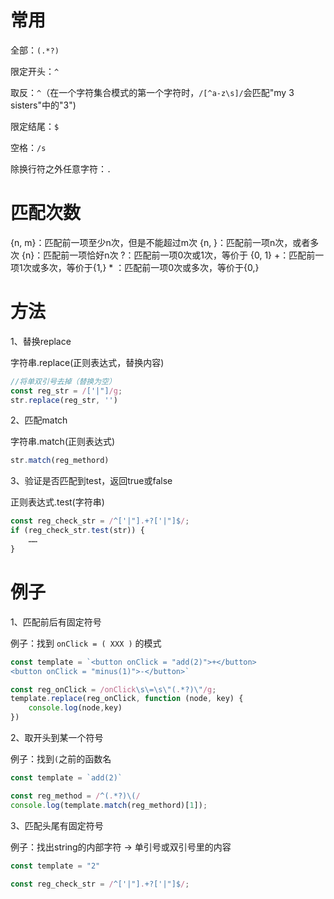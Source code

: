 # 常用

全部：`(.*?)`

限定开头：`^`

取反：`^`（在一个字符集合模式的第一个字符时，`/[^a-z\s]/`会匹配"my 3 sisters"中的"3")

限定结尾：`$`

空格：`/s`

除换行符之外任意字符：`.`



# 匹配次数

{n, m}：匹配前一项至少n次，但是不能超过m次 
{n, }：匹配前一项n次，或者多次 
{n}：匹配前一项恰好n次 
?：匹配前一项0次或1次，等价于 {0, 1} 
\+：匹配前一项1次或多次，等价于{1,} 
\* ：匹配前一项0次或多次，等价于{0,} 



# 方法

1、替换replace

字符串.replace(正则表达式，替换内容)

```js
//将单双引号去掉（替换为空）
const reg_str = /['|"]/g;
str.replace(reg_str, '')
```

2、匹配match

字符串.match(正则表达式)

```js
str.match(reg_methord)
```

3、验证是否匹配到test，返回true或false

正则表达式.test(字符串)

```js
const reg_check_str = /^['|"].+?['|"]$/;
if (reg_check_str.test(str)) {
	……
}
```





# 例子

1、匹配前后有固定符号

例子：找到 `onClick = ( XXX )` 的模式

```js
const template = `<button onClick = "add(2)">+</button>
<button onClick = "minus(1)">-</button>`

const reg_onClick = /onClick\s\=\s\"(.*?)\"/g;
template.replace(reg_onClick, function (node, key) {
    console.log(node,key)
})
```



2、取开头到某一个符号

例子：找到`(`之前的函数名

```js
const template = `add(2)`

const reg_method = /^(.*?)\(/
console.log(template.match(reg_methord)[1]);
```



3、匹配头尾有固定符号

例子：找出string的内部字符 → 单引号或双引号里的内容

```js
const template = "2"

const reg_check_str = /^['|"].+?['|"]$/;
```

